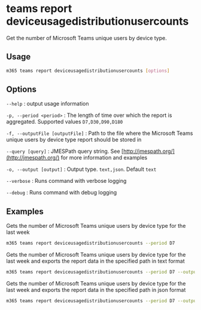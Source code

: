# teams report deviceusagedistributionusercounts

Get the number of Microsoft Teams unique users by device type. 

## Usage

```sh
m365 teams report deviceusagedistributionusercounts [options]
```

## Options

`--help`
: output usage information

`-p, --period <period>`
: The length of time over which the report is aggregated. Supported values `D7,D30,D90,D180`

`-f, --outputFile [outputFile]`
: Path to the file where the Microsoft Teams unique users by device type report should be stored in

`--query [query]`
: JMESPath query string. See [http://jmespath.org/](http://jmespath.org/) for more information and examples

`-o, --output [output]`
: Output type. `text,json`. Default `text`

`--verbose`
: Runs command with verbose logging

`--debug`
: Runs command with debug logging

## Examples

Gets the number of Microsoft Teams unique users by device type for the last week

```sh
m365 teams report deviceusagedistributionusercounts --period D7
```

Gets the number of Microsoft Teams unique users by device type for the last week and exports the report data in the specified path in text format

```sh
m365 teams report deviceusagedistributionusercounts --period D7 --output text > "deviceusagedistributionusercounts.txt"
```

Gets the number of Microsoft Teams unique users by device type for the last week and exports the report data in the specified path in json format

```sh
m365 teams report deviceusagedistributionusercounts --period D7 --output json > "deviceusagedistributionusercounts.json"
```
